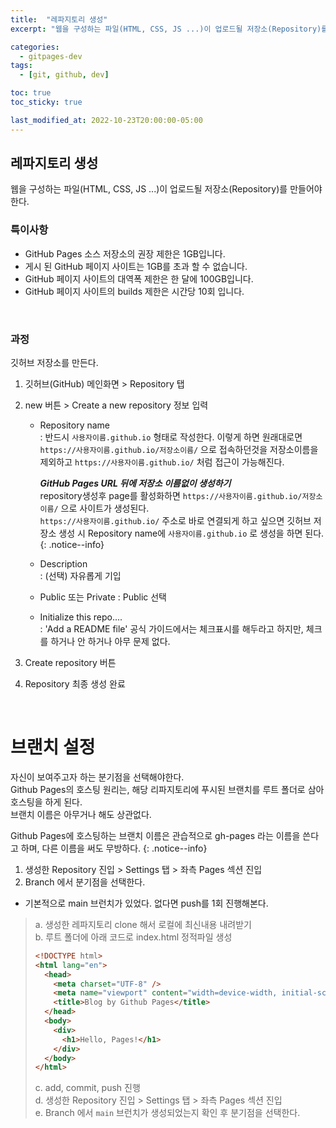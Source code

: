 ```yaml
---
title:  "레파지토리 생성"
excerpt: "웹을 구성하는 파일(HTML, CSS, JS ...)이 업로드될 저장소(Repository)를 만들어야 한다."

categories:
  - gitpages-dev
tags:
  - [git, github, dev]

toc: true
toc_sticky: true

last_modified_at: 2022-10-23T20:00:00-05:00
---
```

## 레파지토리 생성
웹을  구성하는  파일(HTML, CSS, JS ...)이  업로드될  저장소(Repository)를  만들어야  한다.

### 특이사항
- GitHub Pages 소스 저장소의 권장 제한은 1GB입니다.
- 게시 된 GitHub 페이지 사이트는 1GB를 초과 할 수 없습니다.
- GitHub 페이지 사이트의 대역폭 제한은 한 달에 100GB입니다.
- GitHub 페이지 사이트의 builds 제한은 시간당 10회 입니다.
<br>

### 과정
깃허브 저장소를 만든다.

1. 깃허브(GitHub) 메인화면 > Repository 탭
2. new 버튼 > Create a new repository 정보 입력
    * Repository name  
    : 반드시  `사용자이름.github.io` 형태로 작성한다. 이렇게 하면 원래대로면 `https://사용자이름.github.io/저장소이름/` 으로 접속하던것을 저장소이름을 제외하고 `https://사용자이름.github.io/` 처럼 접근이 가능해진다.   

      ***GitHub Pages URL 뒤에 저장소 이름없이 생성하기***  
	  repository생성후 page를 활성화하면 `https://사용자이름.github.io/저장소이름/` 으로 사이트가 생성된다.  
	  `https://사용자이름.github.io/` 주소로 바로 연결되게 하고 싶으면 깃허브 저장소 생성 시 Repository name에 `사용자이름.github.io` 로 생성을 하면 된다.
	  {:  .notice--info}

    * Description  
    : (선택) 자유롭게 기입
    * Public 또는 Private
    : Public 선택
    * Initialize this repo....  
    : 'Add a README file' 공식 가이드에서는 체크표시를 해두라고 하지만, 체크를 하거나 안 하거나 아무 문제 없다.

3. Create repository 버튼 
4. Repository 최종 생성 완료  
<br>

# 브랜치 설정
자신이 보여주고자 하는 분기점을 선택해야한다.  
Github Pages의 호스팅 원리는, 해당 리파지토리에 푸시된 브랜치를 루트 폴더로 삼아 호스팅을 하게 된다.  
브랜치 이름은 아무거나 해도 상관없다.

Github Pages에 호스팅하는 브랜치 이름은 관습적으로 gh-pages 라는 이름을 쓴다고 하며, 다른 이름을 써도 무방하다. 
{:  .notice--info}

1. 생성한 Repository 진입 > Settings 탭 > 좌측 Pages 섹션 진입
2. Branch 에서 분기점을 선택한다.
* 기본적으로 main 브런치가 있었다. 없다면 push를 1회 진행해본다.

> a. 생성한 레파지토리 clone 해서 로컬에 최신내용 내려받기  
> b. 루트 폴더에 아래 코드로 index.html 정적파일 생성  
> ```html
> <!DOCTYPE html>
> <html lang="en">
>   <head>
>     <meta charset="UTF-8" />
>     <meta name="viewport" content="width=device-width, initial-scale=1.0" />
>     <title>Blog by Github Pages</title>
>   </head>
>   <body>
>     <div>
>       <h1>Hello, Pages!</h1>
>     </div>
>   </body>
> </html>
> ```
> c. add, commit, push 진행  
> d. 생성한 Repository 진입 > Settings 탭 > 좌측 Pages 섹션 진입  
> e. Branch 에서 `main` 브런치가 생성되었는지 확인 후 분기점을 선택한다.
<br>